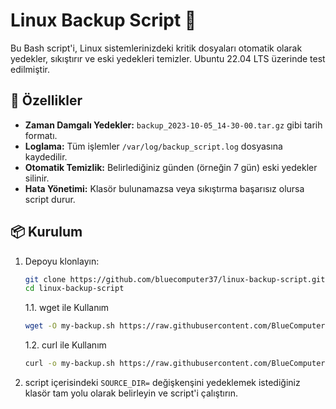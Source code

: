 # Linux Backup Script 🐧

Bu Bash script'i, Linux sistemlerinizdeki kritik dosyaları otomatik olarak yedekler, sıkıştırır ve eski yedekleri temizler. Ubuntu 22.04 LTS üzerinde test edilmiştir.

## 🚀 Özellikler
- **Zaman Damgalı Yedekler:** `backup_2023-10-05_14-30-00.tar.gz` gibi tarih formatı.
- **Loglama:** Tüm işlemler `/var/log/backup_script.log` dosyasına kaydedilir.
- **Otomatik Temizlik:** Belirlediğiniz günden (örneğin 7 gün) eski yedekler silinir.
- **Hata Yönetimi:** Klasör bulunamazsa veya sıkıştırma başarısız olursa script durur.

## 📦 Kurulum
1. Depoyu klonlayın:
   ```bash
   git clone https://github.com/bluecomputer37/linux-backup-script.git
   cd linux-backup-script
   ```
   1.1. wget ile Kullanım
      ```sh
      wget -O my-backup.sh https://raw.githubusercontent.com/BlueComputer37/linux-backup-script/refs/heads/main/backup.sh
      ```
   1.2. curl ile Kullanım
      ```sh
      curl -o my-backup.sh https://raw.githubusercontent.com/BlueComputer37/linux-backup-script/refs/heads/main/backup.sh
      ```
2. script içerisindeki `SOURCE_DIR=` değişkenşini yedeklemek istediğiniz klasör tam yolu olarak belirleyin ve script'i çalıştırın.
